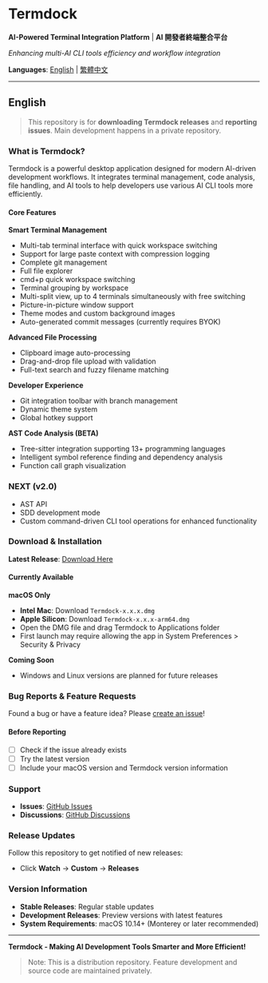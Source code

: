 # Termdock

**AI-Powered Terminal Integration Platform** | **AI 開發者終端整合平台**

*Enhancing multi-AI CLI tools efficiency and workflow integration*

**Languages**: [English](#english) | [繁體中文](#繁體中文)

---

## English

> This repository is for **downloading Termdock releases** and **reporting issues**. Main development happens in a private repository.

### What is Termdock?

Termdock is a powerful desktop application designed for modern AI-driven development workflows. It integrates terminal management, code analysis, file handling, and AI tools to help developers use various AI CLI tools more efficiently.

#### Core Features

**Smart Terminal Management**
- Multi-tab terminal interface with quick workspace switching
- Support for large paste context with compression logging
- Complete git management
- Full file explorer
- cmd+p quick workspace switching
- Terminal grouping by workspace
- Multi-split view, up to 4 terminals simultaneously with free switching
- Picture-in-picture window support
- Theme modes and custom background images
- Auto-generated commit messages (currently requires BYOK)

**Advanced File Processing**
- Clipboard image auto-processing
- Drag-and-drop file upload with validation
- Full-text search and fuzzy filename matching

**Developer Experience**
- Git integration toolbar with branch management
- Dynamic theme system
- Global hotkey support

**AST Code Analysis (BETA)**
- Tree-sitter integration supporting 13+ programming languages
- Intelligent symbol reference finding and dependency analysis
- Function call graph visualization

### NEXT (v2.0)
- AST API
- SDD development mode
- Custom command-driven CLI tool operations for enhanced functionality

### Download & Installation

**Latest Release**: [Download Here](https://github.com/termdock/Termdock-issues/releases/latest)

#### Currently Available

**macOS Only**
- **Intel Mac**: Download `Termdock-x.x.x.dmg`
- **Apple Silicon**: Download `Termdock-x.x.x-arm64.dmg`
- Open the DMG file and drag Termdock to Applications folder
- First launch may require allowing the app in System Preferences > Security & Privacy

**Coming Soon**
- Windows and Linux versions are planned for future releases

### Bug Reports & Feature Requests

Found a bug or have a feature idea? Please [create an issue](https://github.com/termdock/termdock-issues/issues)!

#### Before Reporting
- [ ] Check if the issue already exists
- [ ] Try the latest version
- [ ] Include your macOS version and Termdock version information

### Support

- **Issues**: [GitHub Issues](https://github.com/termdock/Termdock-issues/issues)
- **Discussions**: [GitHub Discussions](https://github.com/termdock/Termdock-issues/discussions)

### Release Updates

Follow this repository to get notified of new releases:
- Click **Watch** → **Custom** → **Releases**

### Version Information

- **Stable Releases**: Regular stable updates
- **Development Releases**: Preview versions with latest features
- **System Requirements**: macOS 10.14+ (Monterey or later recommended)

---

**Termdock - Making AI Development Tools Smarter and More Efficient!**

> Note: This is a distribution repository. Feature development and source code are maintained privately.
